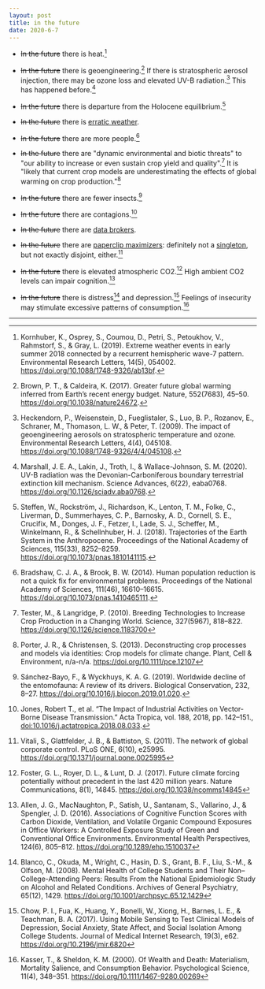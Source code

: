 ```yaml
---
layout: post
title: in the future
date: 2020-6-7
---
```


- ~~In the future~~ there is heat.[^1]

- ~~In the future~~ there is geoengineering.[^2] If there is stratospheric aerosol injection, there may be ozone loss and elevated UV-B radiation.[^3] This has happened before.[^4]

- ~~In the future~~ there is departure from the Holocene equilibrium.[^5]

- ~~In the future~~ there is [erratic weather](https://www.farmprogress.com/farm-operations/usda-crop-progress-corn-planting-drags-along).

- ~~In the future~~ there are more people.[^6]

- ~~In the future~~ there are "dynamic environmental and biotic threats" to "our ability to increase or even sustain crop yield and quality".[^7] It is "likely that current crop models are underestimating the effects of global warming on crop production."[^8]

- ~~In the future~~ there are fewer insects.[^9]

- ~~In the future~~ there are contagions.[^10]

- ~~In the future~~ there are [data brokers](https://www.schneier.com/essays/archives/2020/01/were_banning_facial_.html).

- ~~In the future~~ there are [paperclip maximizers](https://nickbostrom.com/ethics/ai.html): definitely not a [singleton](https://nickbostrom.com/fut/singleton.html), but not exactly disjoint, either.[^11]

- ~~In the future~~ there is elevated atmospheric CO2.[^12] High ambient CO2 levels can impair cognition.[^13]

- ~~In the future~~ there is distress[^14] and depression.[^15] Feelings of insecurity may stimulate excessive patterns of consumption.[^16]

---

[^1]: Kornhuber, K., Osprey, S., Coumou, D., Petri, S., Petoukhov, V., Rahmstorf, S., & Gray, L. (2019). Extreme weather events in early summer 2018 connected by a recurrent hemispheric wave-7 pattern. Environmental Research Letters, 14(5), 054002. <a href="https://doi.org/10.1088/1748-9326/ab13bf">https://doi.org/10.1088/1748-9326/ab13bf</a>.

[^2]: Brown, P. T., & Caldeira, K. (2017). Greater future global warming inferred from Earth’s recent energy budget. Nature, 552(7683), 45–50. <a href="">https://doi.org/10.1038/nature24672</a>.

[^3]: Heckendorn, P., Weisenstein, D., Fueglistaler, S., Luo, B. P., Rozanov, E., Schraner, M., Thomason, L. W., & Peter, T. (2009). The impact of geoengineering aerosols on stratospheric temperature and ozone. Environmental Research Letters, 4(4), 045108. <a href="https://doi.org/10.1088/1748-9326/4/4/045108">https://doi.org/10.1088/1748-9326/4/4/045108</a>.

[^4]: Marshall, J. E. A., Lakin, J., Troth, I., & Wallace-Johnson, S. M. (2020). UV-B radiation was the Devonian-Carboniferous boundary terrestrial extinction kill mechanism. Science Advances, 6(22), eaba0768. <a href="https://doi.org/10.1126/sciadv.aba0768">https://doi.org/10.1126/sciadv.aba0768</a>.

[^5]: Steffen, W., Rockström, J., Richardson, K., Lenton, T. M., Folke, C., Liverman, D., Summerhayes, C. P., Barnosky, A. D., Cornell, S. E., Crucifix, M., Donges, J. F., Fetzer, I., Lade, S. J., Scheffer, M., Winkelmann, R., & Schellnhuber, H. J. (2018). Trajectories of the Earth System in the Anthropocene. Proceedings of the National Academy of Sciences, 115(33), 8252–8259. <a href="https://doi.org/10.1073/pnas.1810141115">https://doi.org/10.1073/pnas.1810141115</a>.

[^6]: Bradshaw, C. J. A., & Brook, B. W. (2014). Human population reduction is not a quick fix for environmental problems. Proceedings of the National Academy of Sciences, 111(46), 16610–16615. <a href="https://doi.org/10.1073/pnas.1410465111">https://doi.org/10.1073/pnas.1410465111</a>.

[^7]: Tester, M., & Langridge, P. (2010). Breeding Technologies to Increase Crop Production in a Changing World. Science, 327(5967), 818–822. <a href="https://doi.org/10.1126/science.1183700">https://doi.org/10.1126/science.1183700</a>

[^8]: Porter, J. R., & Christensen, S. (2013). Deconstructing crop processes and models via identities: Crop models for climate change. Plant, Cell & Environment, n/a-n/a. <a href="https://doi.org/10.1111/pce.12107">https://doi.org/10.1111/pce.12107</a>

[^9]: Sánchez-Bayo, F., & Wyckhuys, K. A. G. (2019). Worldwide decline of the entomofauna: A review of its drivers. Biological Conservation, 232, 8–27. <a href="https://doi.org/10.1016/j.biocon.2019.01.020">https://doi.org/10.1016/j.biocon.2019.01.020</a>.

[^10]: Jones, Robert T., et al. “The Impact of Industrial Activities on Vector-Borne Disease Transmission.” Acta Tropica, vol. 188, 2018, pp. 142–151., <a href="">doi:10.1016/j.actatropica.2018.08.033</a>.

[^11]: Vitali, S., Glattfelder, J. B., & Battiston, S. (2011). The network of global corporate control. PLoS ONE, 6(10), e25995. <a href="https://doi.org/10.1371/journal.pone.0025995">https://doi.org/10.1371/journal.pone.0025995</a>

[^12]: Foster, G. L., Royer, D. L., & Lunt, D. J. (2017). Future climate forcing potentially without precedent in the last 420 million years. Nature Communications, 8(1), 14845. <a href="https://doi.org/10.1038/ncomms14845">https://doi.org/10.1038/ncomms14845</a>

[^13]: Allen, J. G., MacNaughton, P., Satish, U., Santanam, S., Vallarino, J., & Spengler, J. D. (2016). Associations of Cognitive Function Scores with Carbon Dioxide, Ventilation, and Volatile Organic Compound Exposures in Office Workers: A Controlled Exposure Study of Green and Conventional Office Environments. Environmental Health Perspectives, 124(6), 805–812. <a href="https://doi.org/10.1289/ehp.1510037">https://doi.org/10.1289/ehp.1510037</a>

[^14]: Blanco, C., Okuda, M., Wright, C., Hasin, D. S., Grant, B. F., Liu, S.-M., & Olfson, M. (2008). Mental Health of College Students and Their Non–College-Attending Peers: Results From the National Epidemiologic Study on Alcohol and Related Conditions. Archives of General Psychiatry, 65(12), 1429. <a href="https://doi.org/10.1001/archpsyc.65.12.1429">https://doi.org/10.1001/archpsyc.65.12.1429</a>

[^15]: Chow, P. I., Fua, K., Huang, Y., Bonelli, W., Xiong, H., Barnes, L. E., & Teachman, B. A. (2017). Using Mobile Sensing to Test Clinical Models of Depression, Social Anxiety, State Affect, and Social Isolation Among College Students. Journal of Medical Internet Research, 19(3), e62. <a href="https://doi.org/10.2196/jmir.6820">https://doi.org/10.2196/jmir.6820</a>

[^16]: Kasser, T., & Sheldon, K. M. (2000). Of Wealth and Death: Materialism, Mortality Salience, and Consumption Behavior. Psychological Science, 11(4), 348–351. <a href="https://doi.org/10.1111/1467-9280.00269">https://doi.org/10.1111/1467-9280.00269</a>

